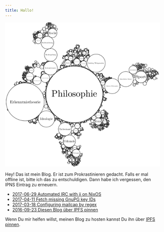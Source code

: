 ```yaml
---
title: Hallo!
---
```


![](wikipedia-tree.png)

Hey! Das ist mein Blog. Er ist zum Prokrastinieren gedacht. Falls er mal offline ist, bitte ich das zu entschuldigen. Dann habe ich vergessen, den IPNS Eintrag zu erneuern. 

* [2017-06-29 Automated IRC with ii on NixOS](posts/2017-06-29-ii-on-nixos.html)
* [2017-04-11 Fetch missing GnuPG key IDs](posts/2017-04-11-gnupg-fetch-missing-key-ids.html)
* [2017-03-18 Configuring mailcap by regex](posts/2017-03-18-mailcap.html)
* [2016-09-23 Diesen Blog über IPFS pinnen](posts/2016-09-23-blog-ueber-ipfs-pinnen.html)

Wenn Du mir helfen willst, meinen Blog zu hosten kannst Du ihn über [IPFS pinnen](posts/2016-09-23-blog-ueber-ipfs-pinnen.html).
